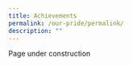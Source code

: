 ```yaml
---
title: Achievements
permalink: /our-pride/permalink/
description: ""
---
```

Page under construction